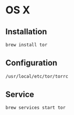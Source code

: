 # OS X

## Installation

```sh
brew install tor
```

## Configuration

```sh
/usr/local/etc/tor/torrc
```

## Service

```sh
brew services start tor
```
